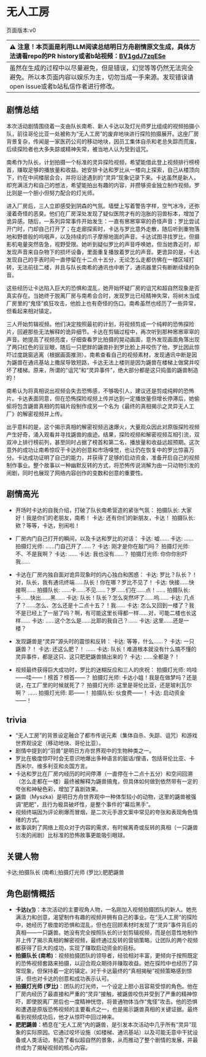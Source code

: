 # 无人工房
页面版本:v0
 

| :warning: 注意！本页面是利用LLM阅读总结明日方舟剧情原文生成，具体方法请看repo的PR history或者b站视频：[BV1gdJ7zqESe](https://www.bilibili.com/video/BV1gdJ7zqESe/)         |
|:----------------------------|
| 虽然在生成的过程中以尽量避免，但是错误，幻觉等等仍然无法完全避免。所以本页面内容以娱乐为主，切勿当成一手来源。发现错误请open issue或者b站私信作者进行修改。|



## 剧情总结
本次活动剧情围绕着一支由队长南希、新人卡达以及灯光师罗比组成的视频拍摄小队，前往哥伦比亚一处被称为“无人工房”的废弃地块进行探险拍摄展开。这座厂房背景复杂，传闻是一家医药公司的移动地块，因员工集体自杀和老总失踪而荒废，后续探险者也大多失踪或精神失常，被当地人认为受到诅咒。

南希作为队长，计划拍摄一个标准的灵异探险视频，希望能借此登上视频排行榜榜首，赚取足够的播放量和收益。她安排卡达和罗比从一楼向上探索，自己从楼顶向下，约在中间楼层会合，并将沿途遇到的“灵异”现象记录下来。卡达虽然是新人，却充满活力和自己的想法，希望能拍出有趣的内容，并攒够资金独立制作视频。罗比则是一个胆小但努力配合的灯光师。

进入厂房后，三人立即感受到阴森的气氛。墙壁上写着警告字样，空气冰冷，还弥漫着奇怪的恶臭。他们在厂房深处发现了疑似医院才有的泡胀的羽兽标本，增加了诡异感。随后，一系列异常事件开始发生：一直有窸窸窣窣的奇怪声音；罗比尝试开门时，门却自己打开了；在走廊探索时，卡达与罗比意外走散，随后听到重物落地和野兽般的呜咽声，以及持续的爪子摩擦地面的声音。卡达试图寻找罗比，但摄影机电量突然告急，视野受限。她听到疑似罗比的声音呼唤她，但当她靠近时，却发现声音来自杂物下的损坏设备，里面重复播放着罗比的声音。更诡异的是，卡达发现自己的手表时间一直停留在十二点十五分，无论怎么走都仿佛在一楼区域打转，无法前往二楼，并且与队长南希的通讯也中断了，通讯器里只有断断续续的杂音。

这些经历让卡达陷入巨大的恐惧和混乱，她开始怀疑厂房的诅咒和超自然现象是否真实存在。当她终于脱离厂房与南希会合时，发现罗比已经精神失常，将树木当成厂房里的“鬼怪”疯狂攻击，他脸上也有奇怪的伤口。南希虽然也经历了一些异常，但看起来相对镇定。

三人开始剪辑视频。他们决定按照最初的计划，将视频剪成一个纯粹的恐怖探险片，回避那些无法解释的诡异细节。卡达在剪辑过程中，再次听到那种窸窸窣窣的声音。她提高了视频亮度，仔细查看罗比拍摄的晃动画面，意外发现画面角落出现了两只红色的豆豆眼，随后一只肥胖的鼷兽扑到罗比脸上并咬伤了他，罗比因此惊吓过度跳窗逃离（根据画面推测）。南希查看自己的视频素材，发现通讯中断是因为鼷兽在通讯基站上撒尿导致短路，卡达无法上楼则是因为鼷兽在楼梯上做窝并咬坏了楼梯。原来，所谓的“诅咒”和“灵异事件”，绝大部分都是这只捣蛋的鼷兽制造的！

南希认为将真相说出视频会失去恐怖感，不够吸引人，建议还是剪成纯粹的恐怖片。卡达表面同意，但在恐怖探险视频上传并达到一定播放量但增长停滞后，她偷偷将包含鼷兽真相的剪辑片段制作成另一个名为《最终的真相揭示之灵异无人工厂》的解密视频并上传。

出乎意料的是，这个揭示真相的解密视频迅速爆火，大量观众因此对原版探险视频产生好奇，涌入观看并寻找鼷兽的痕迹。结果，探险视频和解密视频互相引流，双双冲上排行榜前列，甚至同时占据了榜首和第二名，播放量和收益远超预期。这次意外的成功让南希惊叹于卡达的创意和市场嗅觉，也让仍在恢复中的罗比惊喜万分。卡达成功证明了自己的能力，并获得了足够的启动资金，准备开启自己的视频制作事业。整个故事以一种幽默反转的方式，将恐怖传说消解为由一只动物引发的闹剧，同时也展现了网络内容创作的变数和创意的重要性。
## 剧情高光
- 开场时卡达的自我介绍，打破了队长南希营造的紧张气氛：
  拍摄队长: 大家好！我是你们的老朋友，南希！
  卡达: 还有你们的新朋友，卡达！
  拍摄队长: 欸？等等，卡达，别闹啦！

- 厂房内门自己打开的瞬间，以及卡达和罗比的对话：
  卡达: 嘘......
  卡达: ......
  拍摄灯光师: ......门自己开了......？
  卡达: 刚才是你在敲门吗？
  拍摄灯光师: 不、不是我啊？
  卡达: ......
  卡达: 我也没有......？
  拍摄灯光师: 你你你别吓我......

- 卡达在厂房内独自面对诡异现象时的内心独白和困惑：
  卡达: 罗比？队长？！对，队长，我有通讯终端......队长！你在哪？罗比不见了！
  卡达: 快接......快接啊......
  拍摄队长: ......卡......不见......？罗......们在......点！......
  拍摄队长: 卡......快出......黑......
  卡达: 队长！队长？怎么突然坏了......呜......
  卡达: 几点了？......怎么、怎么还是十二点十五？！我......
  卡达: 怎么又回到一楼了？我不是已经上了一层了吗？啊，有可能这里长得都一样......对，可能二楼也长这样......
  卡达: ......这个怎么是......比耶的我自己？......
  卡达: 这里......还是一楼？

- 发现鼷兽是“灵异”源头时的震惊和反转：
  卡达: 等等，什么......？
  卡达: 一只鼷兽？！
  卡达: 还这么肥？！
  ......
  卡达: 队长！难道根本就没有什么搞不懂的灵异事件，都是这只、这只肥肥鼷兽搞出来的？
  卡达: ......全都是？！

- 视频最终获得巨大成功时，罗比的迷糊反应和三人的庆祝：
  拍摄灯光师: 呜哇——哇——！榜首？榜首——？
  拍摄灯光师: 卡达小姐！我是在做梦吗？还是说，在工厂里的时候就死了？
  拍摄灯光师: 这里是哥伦比亚，还是玻利瓦尔啊？
  ......
  拍摄灯光师: 耶——！
  拍摄队长: 伙食费——！
  卡达: 启动资金——！
## trivia
- “无人工房”的背景设定融合了都市传说元素（集体自杀、失踪、诅咒）和游戏世界观设定（移动地块、哥伦比亚）。
- 剧情中提到的“羽兽”是明日方舟世界观中的生物种类之一。
- 罗比在极度惊吓时会无意识地爆出多种语言的脏话/俚语，包括哥伦比亚、卡西米尔、维多利亚和炎国方言。
- 卡达和罗比在厂房内经历的时间停滞（一直停在十二点十五分）和空间回溯（怎么走都在一楼）最终被解释为鼷兽搞鬼，但具体如何做到依然带有一定的夸张和神秘色彩，增加了喜剧效果。
- 鼷兽（Myszka）是明日方舟世界观中一种体型较小的动物，这里的鼷兽被强调“肥肥”，且行为极具破坏性，是整个事件的“幕后黑手”。
- 视频终端因为评论刷爆而冒烟，是二次元手游文案中常见的夸张和表现角色情绪的方式。
- 故事讽刺了网络上观众对于内容的需求，有时候离奇或反转的真相（一只鼷兽引发的闹剧）比标准的恐怖故事更能吸引眼球。
## 关键人物
卡达;拍摄队长 (南希);拍摄灯光师 (罗比);肥肥鼷兽
## 角色剧情概括
-   **卡达([v1](../chars/char_328_cammou.md))**：本次活动的主要视角人物，一名刚加入视频拍摄团队的新人。她充满活力和创意，渴望制作有趣的视频并拥有自己的事业。在“无人工房”的探险中，她经历了极度的恐惧和混乱，但也在回顾素材时发现了“灵异”事件背后的真相——一只鼷兽。她没有完全按照队长的计划剪辑视频，而是创意性地制作并上传了揭示真相的解密视频，最终通过反转的营销策略，让团队的两个视频都获得了巨大的成功，实现了赚取启动资金的目标。
-   **拍摄队长 (南希)**：视频拍摄团队的领导者，经验相对丰富，更倾向于按照既定的恐怖视频套路来拍摄，以迎合观众期待并赚取收益。她在探险中也经历了异常现象，但保持着一定的镇定。对于卡达最终的“真相揭秘”视频策略感到惊讶，但也对卡达的创意和成功表示认可。
-   **拍摄灯光师 (罗比)**：团队的灯光师，一个设定上胆小且容易受惊的角色。他在厂房内经历了最直接和严重的“灵异”接触，被鼷兽咬伤并受到了严重的精神惊吓，即使脱离厂房后也一度精神恍惚，将普通物体当作“鬼怪”攻击。他的恐惧和遭遇是原版恐怖视频的主要看点之一，也是揭示鼷兽真相的关键证据。最终看到视频成功后，他才从惊吓中回过神来。
-   **肥肥鼷兽**：栖息在“无人工房”内的鼷兽，是引发本次活动中几乎所有“灵异”现象的实际原因。它通过咬坏设施（如楼梯、通讯基站）以及可能无意中干扰设备或人类活动，制造了看似超自然的景象，从而推动了整个剧情的发展，并最终成为了揭秘视频的核心内容。